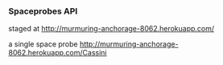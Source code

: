 ### Spaceprobes API

staged at <http://murmuring-anchorage-8062.herokuapp.com/>

a single space probe <http://murmuring-anchorage-8062.herokuapp.com/Cassini>